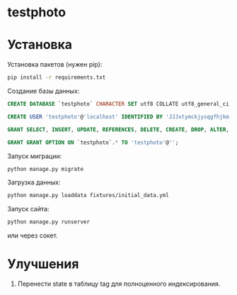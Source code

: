 testphoto
=========

# Установка

Установка пакетов (нужен pip):

```bash
pip install -r requirements.txt
```
Создание базы данных:

```sql
CREATE DATABASE `testphoto` CHARACTER SET utf8 COLLATE utf8_general_ci;

CREATE USER 'testphoto'@'localhost' IDENTIFIED BY 'JJJxtymckjysqgfhjkm';

GRANT SELECT, INSERT, UPDATE, REFERENCES, DELETE, CREATE, DROP, ALTER, INDEX, TRIGGER, CREATE VIEW, SHOW VIEW, EXECUTE, ALTER ROUTINE, CREATE ROUTINE, CREATE TEMPORARY TABLES, LOCK TABLES, EVENT ON `testphoto`.* TO 'testphoto'@'';;

GRANT GRANT OPTION ON `testphoto`.* TO 'testphoto'@'';
```

Запуск миграции:

```bash
python manage.py migrate
```

Загрузка данных:

```bash
python manage.py loaddata fixtures/initial_data.yml
```

Запуск сайта:

```bash
python manage.py runserver
```
или через сокет.


# Улучшения
1. Перенести state в таблицу tag для полноценного индексирования.